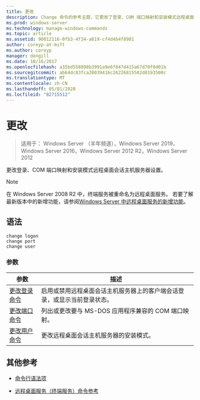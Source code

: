 ```yaml
---
title: 更改
description: Change 命令的参考主题，它更改了登录、COM 端口映射和安装模式远程桌面会话主机服务器设置。
ms.prod: windows-server
ms.technology: manage-windows-commands
ms.topic: article
ms.assetid: 90012116-0fb3-4f34-a819-cf4d4b4f8981
author: coreyp-at-msft
ms.author: coreyp
manager: dongill
ms.date: 10/16/2017
ms.openlocfilehash: a35bd558898b3991a9e6f847d415a67d70f0d01b
ms.sourcegitcommit: ab64dc83fca28039416c26226815502d0193500c
ms.translationtype: MT
ms.contentlocale: zh-CN
ms.lasthandoff: 05/01/2020
ms.locfileid: "82715512"
---
```

# <a name="change"></a>更改

> 适用于： Windows Server （半年频道），Windows Server 2019，Windows Server 2016，Windows Server 2012 R2，Windows Server 2012

更改登录、COM 端口映射和安装模式远程桌面会话主机服务器设置。

> [!NOTE]
> 在 Windows Server 2008 R2 中，终端服务被重命名为远程桌面服务。 若要了解最新版本中的新增功能，请参阅[Windows Server 中远程桌面服务的新增功能](https://docs.microsoft.com/previous-versions/windows/it-pro/windows-server-2012-R2-and-2012/dn283323(v=ws.11))。

## <a name="syntax"></a>语法

 ```
 change logon
 change port
 change user
 ```

### <a name="parameters"></a>参数

| 参数 | 描述 |
| --------- | ----------- |
| [更改登录命令](change-logon.md) | 启用或禁用远程桌面会话主机服务器上的客户端会话登录，或显示当前登录状态。 |
| [更改端口命令](change-port.md) | 列出或更改要与 MS-DOS 应用程序兼容的 COM 端口映射。 |
| [更改用户命令](change-user.md) | 更改远程桌面会话主机服务器的安装模式。 |

## <a name="additional-references"></a>其他参考

- [命令行语法项](command-line-syntax-key.md)

- [远程桌面服务（终端服务）命令参考](remote-desktop-services-terminal-services-command-reference.md)
